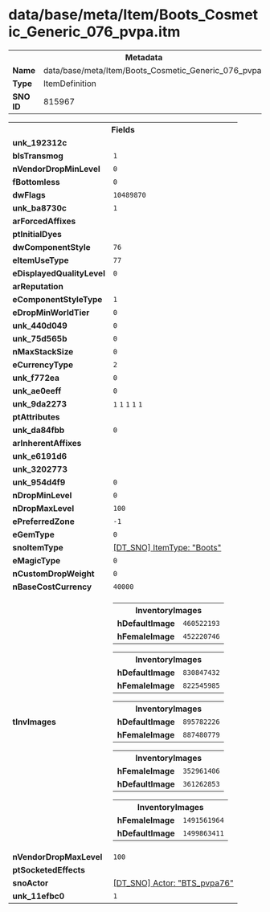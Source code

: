 <h1>data/base/meta/Item/Boots_Cosmetic_Generic_076_pvpa.itm</h1><table><tr><th colspan="100%">Metadata</th></tr><tr><td><b>Name</b></td><td>data/base/meta/Item/Boots_Cosmetic_Generic_076_pvpa.itm</td></tr><tr><td><b>Type</b></td><td>ItemDefinition</td></tr><tr><td><b>SNO ID</b></td><td>815967</td></tr></table>

<table><tr><th colspan="100%">Fields</th></tr><tr><td><b>unk_192312c</b></td><td></td></tr><tr><td><b>bIsTransmog</b></td><td><code>1</code></td></tr><tr><td><b>nVendorDropMinLevel</b></td><td><code>0</code></td></tr><tr><td><b>fBottomless</b></td><td><code>0</code></td></tr><tr><td><b>dwFlags</b></td><td><code>10489870</code></td></tr><tr><td><b>unk_ba8730c</b></td><td><code>1</code></td></tr><tr><td><b>arForcedAffixes</b></td><td></td></tr><tr><td><b>ptInitialDyes</b></td><td></td></tr><tr><td><b>dwComponentStyle</b></td><td><code>76</code></td></tr><tr><td><b>eItemUseType</b></td><td><code>77</code></td></tr><tr><td><b>eDisplayedQualityLevel</b></td><td><code>0</code></td></tr><tr><td><b>arReputation</b></td><td></td></tr><tr><td><b>eComponentStyleType</b></td><td><code>1</code></td></tr><tr><td><b>eDropMinWorldTier</b></td><td><code>0</code></td></tr><tr><td><b>unk_440d049</b></td><td><code>0</code></td></tr><tr><td><b>unk_75d565b</b></td><td><code>0</code></td></tr><tr><td><b>nMaxStackSize</b></td><td><code>0</code></td></tr><tr><td><b>eCurrencyType</b></td><td><code>2</code></td></tr><tr><td><b>unk_f772ea</b></td><td><code>0</code></td></tr><tr><td><b>unk_ae0eeff</b></td><td><code>0</code></td></tr><tr><td><b>unk_9da2273</b></td><td><code>1</code>
<code>1</code>
<code>1</code>
<code>1</code>
<code>1</code>
</td></tr><tr><td><b>ptAttributes</b></td><td></td></tr><tr><td><b>unk_da84fbb</b></td><td><code>0</code></td></tr><tr><td><b>arInherentAffixes</b></td><td></td></tr><tr><td><b>unk_e6191d6</b></td><td></td></tr><tr><td><b>unk_3202773</b></td><td></td></tr><tr><td><b>unk_954d4f9</b></td><td><code>0</code></td></tr><tr><td><b>nDropMinLevel</b></td><td><code>0</code></td></tr><tr><td><b>nDropMaxLevel</b></td><td><code>100</code></td></tr><tr><td><b>ePreferredZone</b></td><td><code>-1</code></td></tr><tr><td><b>eGemType</b></td><td><code>0</code></td></tr><tr><td><b>snoItemType</b></td><td><a href="..\ItemType\Boots.itt.md">[DT_SNO] ItemType: "Boots"</a></td></tr><tr><td><b>eMagicType</b></td><td><code>0</code></td></tr><tr><td><b>nCustomDropWeight</b></td><td><code>0</code></td></tr><tr><td><b>nBaseCostCurrency</b></td><td><code>40000</code></td></tr><tr><td><b>tInvImages</b></td><td><table><tr><th colspan="100%">InventoryImages</th></tr><tr><td><b>hDefaultImage</b></td><td><code>460522193</code></td></tr><tr><td><b>hFemaleImage</b></td><td><code>452220746</code></td></tr></table>


<table><tr><th colspan="100%">InventoryImages</th></tr><tr><td><b>hDefaultImage</b></td><td><code>830847432</code></td></tr><tr><td><b>hFemaleImage</b></td><td><code>822545985</code></td></tr></table>


<table><tr><th colspan="100%">InventoryImages</th></tr><tr><td><b>hDefaultImage</b></td><td><code>895782226</code></td></tr><tr><td><b>hFemaleImage</b></td><td><code>887480779</code></td></tr></table>


<table><tr><th colspan="100%">InventoryImages</th></tr><tr><td><b>hFemaleImage</b></td><td><code>352961406</code></td></tr><tr><td><b>hDefaultImage</b></td><td><code>361262853</code></td></tr></table>


<table><tr><th colspan="100%">InventoryImages</th></tr><tr><td><b>hFemaleImage</b></td><td><code>1491561964</code></td></tr><tr><td><b>hDefaultImage</b></td><td><code>1499863411</code></td></tr></table>


</td></tr><tr><td><b>nVendorDropMaxLevel</b></td><td><code>100</code></td></tr><tr><td><b>ptSocketedEffects</b></td><td></td></tr><tr><td><b>snoActor</b></td><td><a href="..\Actor\BTS_pvpa76.acr.md">[DT_SNO] Actor: "BTS_pvpa76"</a></td></tr><tr><td><b>unk_11efbc0</b></td><td><code>1</code></td></tr></table>

